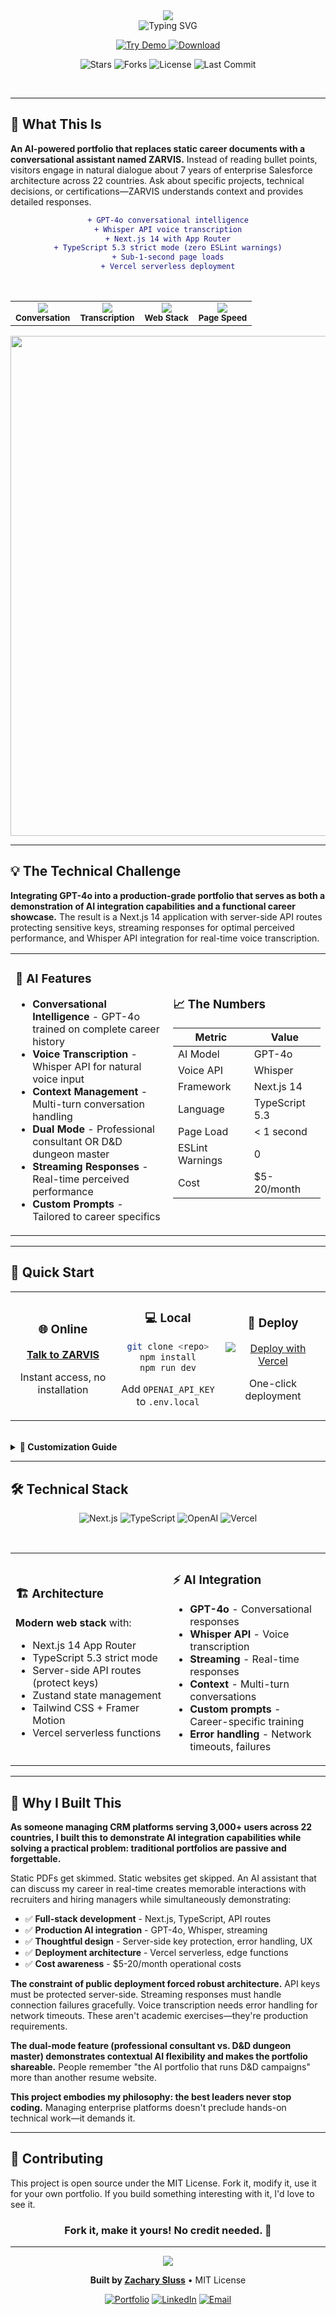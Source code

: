 <div align="center">

<!-- Hero Header -->
<img src="https://capsule-render.vercel.app/api?type=waving&color=gradient&customColorList=6,12,20&height=180&section=header&text=AI-Powered%20Portfolio&fontSize=60&fontColor=FFFFFF&animation=twinkling&fontAlignY=30&desc=Your%20Resume,%20But%20It%20Talks%20Back&descSize=18&descAlignY=55"/>

<br/>

<!-- Animated Subtitle -->
<img src="https://readme-typing-svg.demolab.com?font=Fira+Code&weight=600&size=20&duration=3000&pause=1000&color=00FF88&center=true&vCenter=true&random=false&width=700&lines=GPT-4o+%E2%80%A2+Whisper+API+%E2%80%A2+Next.js+14;Conversational+Career+Assistant+(ZARVIS);TypeScript+%E2%80%A2+Vercel+%E2%80%A2+Framer+Motion" alt="Typing SVG" />

<br/>

<!-- Main Action Buttons -->
<p align="center">
  <a href="https://ai-portfolio-hazel-nine.vercel.app">
    <img src="https://img.shields.io/badge/🤖_TALK-TO_ZARVIS-00ff88?style=for-the-badge&labelColor=000000&logo=openai&logoColor=white" alt="Try Demo"/>
  </a>
  <a href="https://github.com/Zacsluss/portfolioai/archive/refs/heads/main.zip">
    <img src="https://img.shields.io/badge/⬇️_DOWNLOAD-ZIP-4078c0?style=for-the-badge&labelColor=000000&logo=download&logoColor=white" alt="Download"/>
  </a>
</p>

<!-- GitHub Stats Badges -->
<p align="center">
  <img src="https://img.shields.io/github/stars/Zacsluss/portfolioai?style=social" alt="Stars"/>
  <img src="https://img.shields.io/github/forks/Zacsluss/portfolioai?style=social" alt="Forks"/>
  <img src="https://img.shields.io/github/license/Zacsluss/portfolioai?style=flat-square&color=555555" alt="License"/>
  <img src="https://img.shields.io/github/last-commit/Zacsluss/portfolioai?style=flat-square&color=666666" alt="Last Commit"/>
</p>

</div>

<br/>

---

## 🎯 What This Is

**An AI-powered portfolio that replaces static career documents with a conversational assistant named ZARVIS.** Instead of reading bullet points, visitors engage in natural dialogue about 7 years of enterprise Salesforce architecture across 22 countries. Ask about specific projects, technical decisions, or certifications—ZARVIS understands context and provides detailed responses.

<div align="center">

```diff
+ GPT-4o conversational intelligence
+ Whisper API voice transcription
+ Next.js 14 with App Router
+ TypeScript 5.3 strict mode (zero ESLint warnings)
+ Sub-1-second page loads
+ Vercel serverless deployment
```

</div>

<br/>

<div align="center">

<!-- Performance Metrics -->
<table>
  <tr>
    <td align="center">
      <img src="https://img.shields.io/badge/AI-GPT--4o-00ff88?style=flat-square&logo=openai&logoColor=white"/><br/>
      <sub><b>Conversation</b></sub>
    </td>
    <td align="center">
      <img src="https://img.shields.io/badge/Voice-Whisper_API-0088ff?style=flat-square&logo=microphone&logoColor=white"/><br/>
      <sub><b>Transcription</b></sub>
    </td>
    <td align="center">
      <img src="https://img.shields.io/badge/Framework-Next.js_14-ff6b6b?style=flat-square&logo=nextdotjs&logoColor=white"/><br/>
      <sub><b>Web Stack</b></sub>
    </td>
    <td align="center">
      <img src="https://img.shields.io/badge/Load-<1s-ffd93d?style=flat-square&logo=speedtest&logoColor=white"/><br/>
      <sub><b>Page Speed</b></sub>
    </td>
  </tr>
</table>

</div>

<div align="center">
<img width="800" src="https://capsule-render.vercel.app/api?type=rect&color=gradient&customColorList=6,12,20&height=2"/>
</div>

---

## 💡 The Technical Challenge

**Integrating GPT-4o into a production-grade portfolio that serves as both a demonstration of AI integration capabilities and a functional career showcase.** The result is a Next.js 14 application with server-side API routes protecting sensitive keys, streaming responses for optimal perceived performance, and Whisper API integration for real-time voice transcription.

<table>
<tr>
<td width="50%">

### 🤖 AI Features

- **Conversational Intelligence** - GPT-4o trained on complete career history
- **Voice Transcription** - Whisper API for natural voice input
- **Context Management** - Multi-turn conversation handling
- **Dual Mode** - Professional consultant OR D&D dungeon master
- **Streaming Responses** - Real-time perceived performance
- **Custom Prompts** - Tailored to career specifics

</td>
<td width="50%">

### 📈 The Numbers

| Metric                  | Value                   |
| ----------------------- | ----------------------- |
| AI Model                | GPT-4o                  |
| Voice API               | Whisper                 |
| Framework               | Next.js 14              |
| Language                | TypeScript 5.3          |
| Page Load               | < 1 second              |
| ESLint Warnings         | 0                       |
| Cost                    | $5-20/month             |

</td>
</tr>
</table>

---

## 🚀 Quick Start

<table>
<tr>
<td width="33%" align="center">

### 🌐 Online

**[Talk to ZARVIS](https://ai-portfolio-hazel-nine.vercel.app)**

Instant access, no installation

</td>
<td width="33%" align="center">

### 💻 Local

```bash
git clone <repo>
npm install
npm run dev
```

Add `OPENAI_API_KEY` to `.env.local`

</td>
<td width="33%" align="center">

### 🚀 Deploy

[![Deploy with Vercel](https://vercel.com/button)](https://vercel.com/new/clone?repository-url=https://github.com/Zacsluss/portfolioai)

One-click deployment

</td>
</tr>
</table>

<br/>

<details>
<summary><b>🎨 Customization Guide</b></summary>

### To adapt this portfolio for your own use:

1. **Edit Career Data:** Update `lib/portfolio-data.ts` with your professional history, skills, and projects
2. **Train the AI:** Modify `lib/assistant-context.ts` with your background, experiences, and personality
3. **Customize Styling:** Adjust Tailwind configuration and theme colors in `tailwind.config.js`
4. **Add Features:** Extend API routes in `app/api/` for additional functionality

</details>

---

## 🛠️ Technical Stack

<div align="center">

![Next.js](https://img.shields.io/badge/Next.js_14-000000?style=for-the-badge&logo=nextdotjs&logoColor=white)
![TypeScript](https://img.shields.io/badge/TypeScript_5.3-3178C6?style=for-the-badge&logo=typescript&logoColor=white)
![OpenAI](https://img.shields.io/badge/GPT--4o-412991?style=for-the-badge&logo=openai&logoColor=white)
![Vercel](https://img.shields.io/badge/Vercel-000000?style=for-the-badge&logo=vercel&logoColor=white)

</div>

<br/>

<table>
<tr>
<td width="50%">

### 🏗️ Architecture

**Modern web stack** with:

- Next.js 14 App Router
- TypeScript 5.3 strict mode
- Server-side API routes (protect keys)
- Zustand state management
- Tailwind CSS + Framer Motion
- Vercel serverless functions

</td>
<td width="50%">

### ⚡ AI Integration

- **GPT-4o** - Conversational responses
- **Whisper API** - Voice transcription
- **Streaming** - Real-time responses
- **Context** - Multi-turn conversations
- **Custom prompts** - Career-specific training
- **Error handling** - Network timeouts, failures

</td>
</tr>
</table>

---

## 💭 Why I Built This

**As someone managing CRM platforms serving 3,000+ users across 22 countries, I built this to demonstrate AI integration capabilities while solving a practical problem: traditional portfolios are passive and forgettable.**

Static PDFs get skimmed. Static websites get skipped. An AI assistant that can discuss my career in real-time creates memorable interactions with recruiters and hiring managers while simultaneously demonstrating:

- ✅ **Full-stack development** - Next.js, TypeScript, API routes
- ✅ **Production AI integration** - GPT-4o, Whisper, streaming
- ✅ **Thoughtful design** - Server-side key protection, error handling, UX
- ✅ **Deployment architecture** - Vercel serverless, edge functions
- ✅ **Cost awareness** - $5-20/month operational costs

**The constraint of public deployment forced robust architecture.** API keys must be protected server-side. Streaming responses must handle connection failures gracefully. Voice transcription needs error handling for network timeouts. These aren't academic exercises—they're production requirements.

**The dual-mode feature (professional consultant vs. D&D dungeon master) demonstrates contextual AI flexibility and makes the portfolio shareable.** People remember "the AI portfolio that runs D&D campaigns" more than another resume website.

**This project embodies my philosophy: the best leaders never stop coding.** Managing enterprise platforms doesn't preclude hands-on technical work—it demands it.

---

## 🤝 Contributing

This project is open source under the MIT License. Fork it, modify it, use it for your own portfolio. If you build something interesting with it, I'd love to see it.

<div align="center">

### Fork it, make it yours! No credit needed. 🚀

</div>

---

<div align="center">

<img src="https://capsule-render.vercel.app/api?type=waving&color=gradient&customColorList=6,12,20&height=100&section=footer"/>

**Built by [Zachary Sluss](https://github.com/Zacsluss)** • MIT License

[![Portfolio](https://img.shields.io/badge/🌐_My_Portfolio-00ff88?style=flat-square)](https://zacsluss.github.io/portfolio)
[![LinkedIn](https://img.shields.io/badge/LinkedIn-0077B5?style=flat-square&logo=linkedin&logoColor=white)](https://linkedin.com/in/zacharyjsluss)
[![Email](https://img.shields.io/badge/Email-D14836?style=flat-square&logo=gmail&logoColor=white)](mailto:zacsluss@yahoo.com)

</div>
